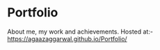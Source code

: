 # Portfolio
About me, my work and achievements.
Hosted at:- https://agaazaggarwal.github.io/Portfolio/
